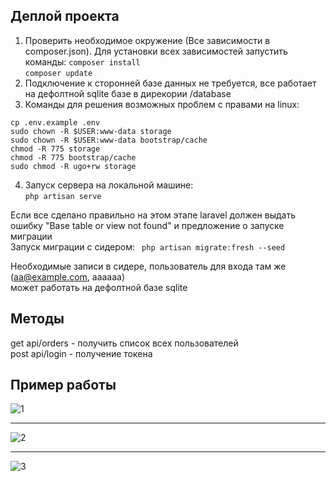 ## Деплой проекта
1. Проверить необходимое окружение (Все зависимости в composer.json). Для установки всех зависимостей запустить команды:
```composer install```  
```composer update```
2. Подключение к сторонней базе данных не требуется, все работает на дефолтной sqlite базе в дирекории /database
3. Команды для решения возможных проблем с правами на linux:
```
cp .env.example .env
sudo chown -R $USER:www-data storage
sudo chown -R $USER:www-data bootstrap/cache
chmod -R 775 storage
chmod -R 775 bootstrap/cache
sudo chmod -R ugo+rw storage
```
4. Запуск сервера на локальной машине:  
```php artisan serve```
     
Если все сделано правильно на этом этапе laravel должен выдать ошибку "Base table or view not found" и предложение о запуске миграции  
Запуск миграции с сидером:
``` php artisan migrate:fresh --seed```  
  
Необходимые записи в сидере, пользователь для входа там же (aa@example.com, aaaaaa)  
может работать на дефолтной базе sqlite

## Методы

get api/orders - получить список всех пользователей   
post api/login - получение токена  

## Пример работы
![1](https://github.com/user-attachments/assets/a8ec3b15-9699-4cbb-9c94-8b2d9ca34534)

<hr>

![2](https://github.com/user-attachments/assets/da4763d8-15dd-44a6-9b4e-fe685c8a7fd5)

<hr>

![3](https://github.com/user-attachments/assets/84c61c18-33ed-44c4-9490-15cfffa97cb1)
